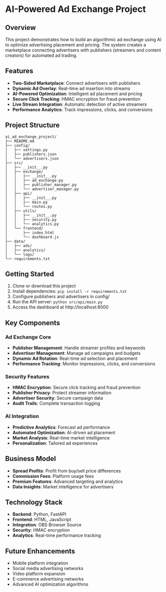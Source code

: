 # AI-Powered Ad Exchange Project

## Overview
This project demonstrates how to build an algorithmic ad exchange using AI to optimize advertising placement and pricing. The system creates a marketplace connecting advertisers with publishers (streamers and content creators) for automated ad trading.

## Features
- **Two-Sided Marketplace**: Connect advertisers with publishers
- **Dynamic Ad Overlay**: Real-time ad insertion into streams
- **AI-Powered Optimization**: Intelligent ad placement and pricing
- **Secure Click Tracking**: HMAC encryption for fraud prevention
- **Live Stream Integration**: Automatic detection of active streamers
- **Performance Analytics**: Track impressions, clicks, and conversions

## Project Structure
```
ai_ad_exchange_project/
├── README.md
├── config/
│   ├── settings.py
│   ├── publishers.json
│   └── advertisers.json
├── src/
│   ├── __init__.py
│   ├── exchange/
│   │   ├── __init__.py
│   │   ├── ad_exchange.py
│   │   ├── publisher_manager.py
│   │   └── advertiser_manager.py
│   ├── api/
│   │   ├── __init__.py
│   │   ├── main.py
│   │   └── routes.py
│   ├── utils/
│   │   ├── __init__.py
│   │   ├── security.py
│   │   └── analytics.py
│   └── frontend/
│       ├── index.html
│       └── dashboard.js
├── data/
│   ├── ads/
│   ├── analytics/
│   └── logs/
└── requirements.txt
```

## Getting Started
1. Clone or download this project
2. Install dependencies: `pip install -r requirements.txt`
3. Configure publishers and advertisers in config/
4. Run the API server: `python src/api/main.py`
5. Access the dashboard at http://localhost:8000

## Key Components

### Ad Exchange Core
- **Publisher Management**: Handle streamer profiles and keywords
- **Advertiser Management**: Manage ad campaigns and budgets
- **Dynamic Ad Rotation**: Real-time ad selection and placement
- **Performance Tracking**: Monitor impressions, clicks, and conversions

### Security Features
- **HMAC Encryption**: Secure click tracking and fraud prevention
- **Publisher Privacy**: Protect streamer information
- **Advertiser Security**: Secure campaign data
- **Audit Trails**: Complete transaction logging

### AI Integration
- **Predictive Analytics**: Forecast ad performance
- **Automated Optimization**: AI-driven ad placement
- **Market Analysis**: Real-time market intelligence
- **Personalization**: Tailored ad experiences

## Business Model
- **Spread Profits**: Profit from buy/sell price differences
- **Commission Fees**: Platform usage fees
- **Premium Features**: Advanced targeting and analytics
- **Data Insights**: Market intelligence for advertisers

## Technology Stack
- **Backend**: Python, FastAPI
- **Frontend**: HTML, JavaScript
- **Integration**: OBS Browser Source
- **Security**: HMAC encryption
- **Analytics**: Real-time performance tracking

## Future Enhancements
- Mobile platform integration
- Social media advertising networks
- Video platform expansion
- E-commerce advertising networks
- Advanced AI optimization algorithms 
